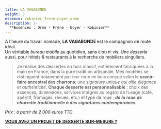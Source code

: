 ```yaml
---
title: LA VAGABONDE
weight: 3
essence: robinier,frene,noyer,orme
description: |-
  **Essences : Orme - Frêne - Noyer - Robinier**
---
```


A l’heure du travail nomade, **LA VAGABONDE** est le compagnon de route idéal.
<br/> Un véritable *bureau mobile* au quotidien, sans clou ni vis. 
Une *desserte* aussi, pour hôtels & restaurants à la recherche de mobiliers singuliers.

> Je réalise des dessertes en bois massif, entièrement fabriquées à la main en France, dans la pure tradition artisanale.
> Mes modèles se distinguent notamment par leur roue en bois conçue selon le **savoir-faire ancestral des charrons**, une *signature unique qui allie élégance et authenticité*.
> **Chaque desserte est personnalisable** : choix des essences, dimensions, services intégrés au regard de l’usage (café, apéritif, fromages, revues, etc.) et type de roue ; ***de la roue de charrette traditionnelle à des signatures contemporaines***.

*Prix : à partir de 2 000 euros TTC*.

**[VOUS AVEZ UN PROJET DE DESSERTE SUR-MESURE ?](https://f1fd647b.sibforms.com/serve/MUIFAFzpj2nLgWJuoyjsLpG4pv15wCHqoF8-GE3VlAdmPwG_xKj-AzIvHo-rmuJifPm_z8bqlaLvScd8vBSdmTLCjj8hNItw50-PGIVIutF7XVOzSpdxZ-Bvdm9AM7aQa05kvz91uG22vZYrbDPR7OmmMpIDk1AOzjwG7dArs1iadDr6ge79KsUsXmW9eJeA24hLuKrfaz2j4s9a)**
